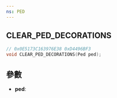```yaml
---
ns: PED
---
```

## CLEAR_PED_DECORATIONS

```c
// 0x0E5173C163976E38 0xD4496BF3
void CLEAR_PED_DECORATIONS(Ped ped);
```


## 參數
* **ped**: 

